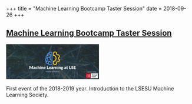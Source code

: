 +++
title = "Machine Learning Bootcamp Taster Session"
date = 2018-09-26
+++

## [Machine Learning Bootcamp Taster Session](https://www.facebook.com/events/304333937017724/)

<img src = "/2018/taster-session.jpg" height=20% width=50%>

First event of the 2018-2019 year. Introduction to the LSESU Machine Learning Society.

